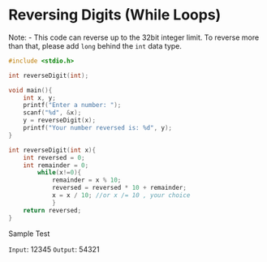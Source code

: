 # Reversing Digits (While Loops)
Note: 
	- This code can reverse up to the 32bit integer limit. To reverse more than that, please add `long` behind the `int` data type.


```c
#include <stdio.h>

int reverseDigit(int);

void main(){
	int x, y;
	printf("Enter a number: ");
	scanf("%d", &x);
	y = reverseDigit(x);
	printf("Your number reversed is: %d", y);
}

int reverseDigit(int x){
	int reversed = 0;
	int remainder = 0;
		while(x!=0){
			remainder = x % 10;
			reversed = reversed * 10 + remainder;
			x = x / 10; //or x /= 10 , your choice
			}
	return reversed;
}
```

Sample Test

`Input`: 12345
`Output`: 54321
